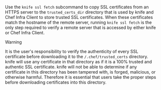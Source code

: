 Use the `knife ssl fetch` subcommand to copy SSL certificates from an
HTTPS server to the `trusted_certs_dir` directory that is used by knife
and Chef Infra Client to store trusted SSL certificates. When these
certificates match the hostname of the remote server, running
`knife ssl fetch` is the only step required to verify a remote server
that is accessed by either knife or Chef Infra Client.

<div class="admonition-warning">

<p class="admonition-warning-title">Warning</p>

<div class="admonition-warning-text">

It is the user's responsibility to verify the authenticity of every SSL
certificate before downloading it to the `/.chef/trusted_certs`
directory. knife will use any certificate in that directory as if it is
a 100% trusted and authentic SSL certificate. knife will not be able to
determine if any certificate in this directory has been tampered with,
is forged, malicious, or otherwise harmful. Therefore it is essential
that users take the proper steps before downloading certificates into
this directory.



</div>

</div>